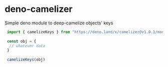 # deno-camelizer
Simple deno module to deep-camelize objects' keys

```ts
 import { camelizeKeys } from "https://deno.land/x/camelizer@v1.0.1/mod.ts";
 
 const obj = {
  // whatever data
 }
 
 camelizeKeys(obj)
 ```
